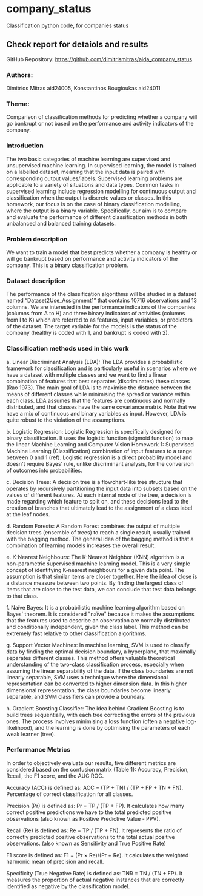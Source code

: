 # company_status
Classification python code, for companies status 
## Check report for detaiols and results

GitHub Repository: https://github.com/dimitrismitras/aida_company_status

### Authors: 
Dimitrios Mitras aid24005, Konstantinos Bougioukas aid24011

### Theme: 
Comparison of classification methods for predicting whether a company will go bankrupt or not based on the performance and activity indicators of the company.

### Introduction
The two basic categories of machine learning are supervised and unsupervised machine
learning. In supervised learning, the model is trained on a labelled dataset, meaning
that the input data is paired with corresponding output values/labels. Supervised
learning problems are applicable to a variety of situations and data types. Common
tasks in supervised learning include regression modelling for continuous output and
classification when the output is discrete values or classes.
In this homework, our focus is on the case of binary classification modelling, where the
output is a binary variable. Specifically, our aim is to compare and evaluate the
performance of different classification methods in both unbalanced and balanced
training datasets.

### Problem description
We want to train a model that best predicts whether a company is healthy or will go
bankrupt based on performance and activity indicators of the company. This is a binary
classification problem.

### Dataset description
The performance of the classification algorithms will be studied in a dataset named
“Dataset2Use_Assignment1” that contains 10716 observations and 13 columns. We are
interested in the performance indicators of the companies (columns from A to H) and
three binary indicators of activities (columns from I to K) which are referred to as
features, input variables, or predictors of the dataset. The target variable for the models
is the status of the company (healthy is coded with 1, and bankrupt is coded with 2).

### Classification methods used in this work
a. Linear Discriminant Analysis (LDA): The LDA provides a probabilistic framework
for classification and is particularly useful in scenarios where we have a dataset with
multiple classes and we want to find a linear combination of features that best separates
(discriminates) these classes (Rao 1973). The main goal of LDA is to maximise the
distance between the means of different classes while minimising the spread or
variance within each class. LDA assumes that the features are continuous and normally
distributed, and that classes have the same covariance matrix. Note that we have a mix
of continuous and binary variables as input. However, LDA is quite robust to the
violation of the assumptions.

b. Logistic Regression: Logistic Regression is specifically designed for binary
classification. It uses the logistic function (sigmoid function) to map the linear
Machine Learning and Computer Vision Homework 1: Supervised Machine Learning (Classification)
combination of input features to a range between 0 and 1 (ref). Logistic regression is a
direct probability model and doesn't require Bayes' rule, unlike discriminant analysis,
for the conversion of outcomes into probabilities.

c. Decision Trees: A decision tree is a flowchart-like tree structure that operates by
recursively partitioning the input data into subsets based on the values of different
features. At each internal node of the tree, a decision is made regarding which feature
to split on, and these decisions lead to the creation of branches that ultimately lead to
the assignment of a class label at the leaf nodes.

d. Random Forests: A Random Forest combines the output of multiple decision trees
(ensemble of trees) to reach a single result, usually trained with the bagging method.
The general idea of the bagging method is that a combination of learning models
increases the overall result.

e. K-Nearest Neighbours: The K-Nearest Neighbor (KNN) algorithm is a
non-parametric supervised machine learning model. This is a very simple concept of
identifying K-nearest neighbours for a given data point. The assumption is that similar
items are closer together. Here the idea of close is a distance measure between two
points. By finding the largest class of items that are close to the test data, we can
conclude that test data belongs to that class.

f. Naïve Bayes: It is a probabilistic machine learning algorithm based on Bayes'
theorem. It is considered "naïve" because it makes the assumptions that the features
used to describe an observation are normally distributed and conditionally
independent, given the class label. This method can be extremely fast relative to other
classification algorithms.

g. Support Vector Machines: In machine learning, SVM is used to classify data by
finding the optimal decision boundary, a hyperplane, that maximally separates
different classes. This method offers valuable theoretical understanding of the two-class
classification process, especially when assuming the linear separability of the data. If
the class boundaries are not linearly separable, SVM uses a technique where the
dimensional representation can be converted to higher dimension data. In this higher
dimensional representation, the class boundaries become linearly separable, and SVM
classifiers can provide a boundary.

h. Gradient Boosting Classifier: The idea behind Gradient Boosting is to build trees
sequentially, with each tree correcting the errors of the previous ones. The process
involves minimising a loss function (often a negative log-likelihood), and the learning is
done by optimising the parameters of each weak learner (tree).


### Performance Metrics
In order to objectively evaluate our results, five different metrics are considered based
on the confusion matrix (Table 1): Accuracy, Precision, Recall, the F1 score, and the
AUC ROC.

Accuracy (ACC) is defined as: ACC = (TP + TN) / (TP + FP + TN + FN). Percentage of
correct classification for all classes.

Precision (Pr) is defined as: Pr = TP / (TP + FP). It calculates how many correct positive
predictions we have to the total predicted positive observations (also known as Positive
Predictive Value - PPV).

Recall (Re) is defined as: Re = TP / (TP + FN). It represents the ratio of correctly
predicted positive observations to the total actual positive observations. (also known as
Sensitivity and True Positive Rate)

F1 score is defined as: F1 = (Pr × Re)/(Pr + Re). It calculates the weighted harmonic mean
of precision and recall.

Specificity (True Negative Rate) is defined as: TNR = TN / (TN + FP). It measures the
proportion of actual negative instances that are correctly identified as negative by the
classification model.


